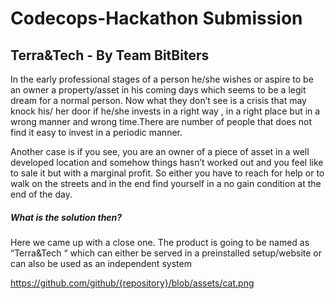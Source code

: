 # Codecops-Hackathon Submission
## Terra&Tech - By Team BitBiters

 In the early professional stages of a person he/she wishes or aspire to be an owner a property/asset in his coming days which seems to be a legit dream for a normal person. Now what they don’t see is a crisis that may knock his/ her door if he/she invests in a right way , in a right place but in a wrong manner and wrong time.There are number of people that does not find it easy to invest in a periodic manner. 
 
 Another case is if you see, you are an owner of a piece of asset in a well developed location and somehow things hasn’t worked out and you feel like to sale it but with a marginal profit. So either you have to reach for help or to walk on the streets and in the end find yourself in a no gain condition at the end of the day. 
 
##### What is the solution then?
 Here we came up with a close one. The product is going to be named as “Terra&Tech “ which can either be served in a preinstalled setup/website or can also be used as an independent system 
 
 
https://github.com/github/{repository}/blob/assets/cat.png 
